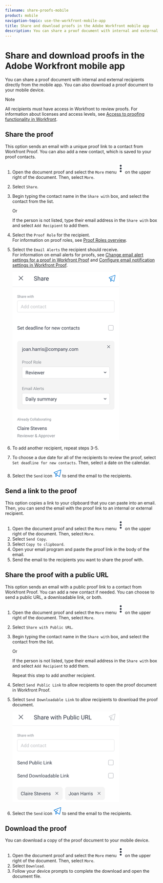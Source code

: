 ```yaml
---
filename: share-proofs-mobile
product: mobile
navigation-topic: use-the-workfront-mobile-app
title: Share and download proofs in the Adobe Workfront mobile app
description: You can share a proof document with internal and external recipients directly from the mobile app. You can also download a proof document to your mobile device.
---
```


# Share and download proofs in the Adobe Workfront mobile app

You can share a proof document with internal and external recipients directly from the mobile app. You can also download a proof document to your mobile device.

>[!NOTE]
>
>All recipients must have access in Workfront to review proofs. For information about licenses and access levels, see [Access to proofing functionality in Workfront](../../../administration-and-setup/manage-workfront/configure-proofing/access-to-proofing-functionality.md).

## Share the proof

This option sends an email with a unique proof link to a contact from Workfront Proof. You can also add a new contact, which is saved to your proof contacts.

1. Open the document proof and select the `More` menu ![More menu](assets/mobile-verticalmoremenu-20x33.png) on the upper right of the document. Then, select `More`.
1. Select `Share`.
1. Begin typing the contact name in the `Share with` box, and select the contact from the list.

   Or

   If the person is not listed, type their email address in the `Share with` box and select `Add Recipient` to add them.

1. Select the `Proof Role` for the recipient.  
   For information on proof roles, see [Proof Roles overview](../../../review-and-approve-work/proofing/proofing-overview/proof-roles.md).
1. Select the `Email Alerts` the recipient should receive.  
   For information on email alerts for proofs, see [Change email alert settings for a proof in Workfront Proof](../../../workfront-proof/wp-emailsntfctns/email-alerts/change-email-alert-settings-wp.md) and [Configure email notification settings in Workfront Proof](../../../workfront-proof/wp-emailsntfctns/email-alerts/config-email-notification-settings-wp.md).

   ![Share screen](assets/mobile-shareproof-350x551.png)

1. To add another recipient, repeat steps 3-5.
1. To choose a due date for all of the recipients to review the proof, select `Set deadline for new contacts`. Then, select a date on the calendar.
1. Select the `Send` icon ![Send icon](assets/mobile-send-icon-25x26.png) to send the email to the recipients.

## Send a link to the proof

This option copies a link to your clipboard that you can paste into an email. Then, you can send the email with the proof link to an internal or external recipient.

1. Open the document proof and select the `More` menu ![More menu](assets/mobile-verticalmoremenu-20x33.png) on the upper right of the document. Then, select `More`.
1. Select `Send Copy`.
1. Select `Copy to clipboard`.
1. Open your email program and paste the proof link in the body of the email.
1. Send the email to the recipients you want to share the proof with.

## Share the proof with a public URL

This option sends an email with a public proof link to a contact from Workfront Proof. You can add a new contact if needed. You can choose to send a public URL, a downloadable link, or both.

1. Open the document proof and select the `More` menu ![More menu](assets/mobile-verticalmoremenu-20x33.png) on the upper right of the document. Then, select `More`.
1. Select `Share with Public URL`.
1. Begin typing the contact name in the `Share with` box, and select the contact from the list.

   Or

   If the person is not listed, type their email address in the `Share with` box and select `Add Recipient` to add them.

   Repeat this step to add another recipient.

1. Select `Send Public Link` to allow recipients to open the proof document in Workfront Proof.
1. Select `Send Downloadable Link` to allow recipients to download the proof document.

   ![Share with Public URL screen](assets/mobile-sharepublicurl-proof-350x296.png)

1. Select the `Send` icon ![Send icon](assets/mobile-send-icon-25x26.png) to send the email to the recipients.

## Download the proof

You can download a copy of the proof document to your mobile device.

1. Open the document proof and select the `More` menu ![More menu](assets/mobile-verticalmoremenu-20x33.png) on the upper right of the document. Then, select `More`.
1. Select `Download`.
1. Follow your device prompts to complete the download and open the document file.

